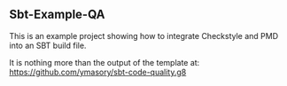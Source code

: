 Sbt-Example-QA
---------------

This is an example project showing how to integrate Checkstyle and PMD into an SBT build file.

It is nothing more than the output of the template at: https://github.com/ymasory/sbt-code-quality.g8

